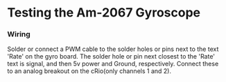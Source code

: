 # Testing the Am-2067 Gyroscope

### Wiring

Solder or connect a PWM cable to the solder holes or pins next to the text 'Rate' on the gyro board. The solder hole or pin next closest to the 'Rate' text is signal, and then 5v power and Ground, respectively. Connect these to an analog breakout on the cRio(only channels 1 and 2).

